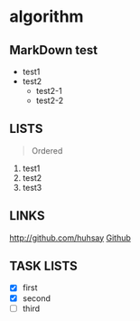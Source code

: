 # algorithm

## MarkDown test

* test1
* test2
  * test2-1
  * test2-2

## LISTS

> Ordered

1. test1
2. test2
3. test3

## LINKS
http://github.com/huhsay
[Github](http://github.com/huhsay)

## TASK LISTS
- [x] first
- [x] second
- [ ] third
